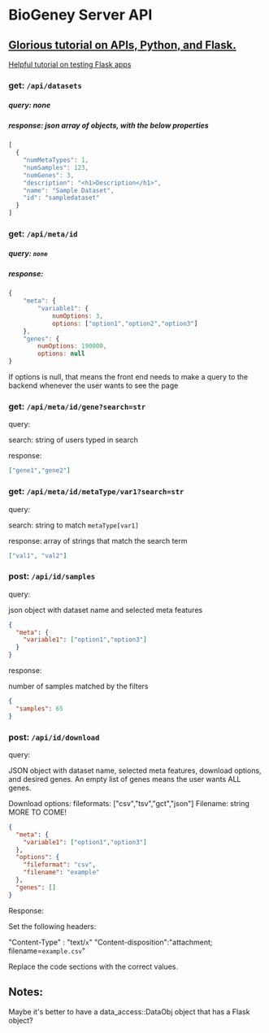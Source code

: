 # BioGeney Server API

## [Glorious tutorial on APIs, Python, and Flask.](https://blog.miguelgrinberg.com/post/designing-a-restful-api-with-python-and-flask)

[Helpful tutorial on testing Flask apps](http://flask.pocoo.org/docs/0.12/testing/)

### get:  `/api/datasets`

##### query:  none

##### response: json array of objects, with the below properties

```js
[
  {
    "numMetaTypes": 1,
    "numSamples": 123,
    "numGenes": 3,
    "description": "<h1>Description</h1>",
    "name": "Sample Dataset",
    "id": "sampledataset"
  }
]
```

### get: `/api/meta/id`

##### query: `none`

##### response:

```js
{
    "meta": {
        "variable1": {
            numOptions: 3,
            options: ["option1","option2","option3"]
    },
    "genes": {
        numOptions: 190000,
        options: null
}
```

If options is null, that means the front end needs to make a query to the backend whenever the user wants to see the page

### get: `/api/meta/id/gene?search=str`

query: 	

search: string of users typed in search

response:

```json
["gene1","gene2"]
```

### get: `/api/meta/id/metaType/var1?search=str`

query: 

search: string to match `metaType[var1]`

response: array of strings that match the search term

```json
["val1", "val2"]
```

### post: `/api/id/samples`

query:

json object with dataset name and selected meta features

```json
{
  "meta": {
    "variable1": ["option1","option3"]
  }
}
```

response: 	

number of samples matched by the filters

```json
{
  "samples": 65
}
```

### post: `/api/id/download`

query: 	

JSON object with dataset name, selected meta features, download options, and desired genes. An empty list of genes means the user wants ALL genes.

Download options:
	fileformats: ["csv","tsv","gct","json"]
	Filename: string
	MORE TO COME!

```json
{
  "meta": {
    "variable1": ["option1","option3"]
  },
  "options": {
    "fileformat": "csv",
    "filename": "example"
  },
  "genes": []
}
```

Response:

Set the following headers:

"Content-Type" : "text/`x`"
"Content-disposition":"attachment; filename=`example.csv`"
		
Replace the code sections with the correct values.

## Notes:

Maybe it's better to have a data_access::DataObj object that has a Flask object?
